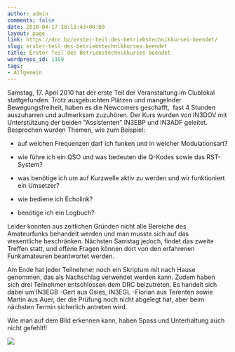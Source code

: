 ```yaml
---
author: admin
comments: false
date: 2010-04-17 18:13:43+00:00
layout: page
link: https://drc.bz/erster-teil-des-betriebstechnikkurses-beendet/
slug: erster-teil-des-betriebstechnikkurses-beendet
title: Erster Teil des Betriebstechnikkurses beendet
wordpress_id: 1169
tags:
- Allgemein
---
```


[](https://drc.bz/wp-content/uploads/2010/04/foto-kurs1.jpg)Samstag, 17. April 2010 hat der erste Teil der Veranstaltung im Clublokal stattgefunden. Trotz ausgebuchten Plätzen und mangelnder Bewegungsfreiheit, haben es die Newcomers geschafft,  fast 4 Stunden auszuharren und aufmerksam zuzuhören. Der Kurs wurden von IN3DOV mit Unterstützung der beiden "Assistenten" IN3EBP und IN3ADF geleitet. Besprochen wurden Themen, wie zum Beispiel:



	
  * auf welchen Frequenzen darf ich funken und in welcher Modulationsart?

	
  * wie führe ich ein QSO und was bedeuten die Q-Kodes sowie das RST-System?

	
  * was benötige ich um auf Kurzwelle aktiv zu werden und wir funktioniert ein Umsetzer?

	
  * wie bediene ich Echolink?

	
  * benötige ich ein Logbuch?


Leider konnten aus zeitlichen Gründen nicht alle Bereiche des Amateurfunks behandelt werden und man musste sich auf das wesentliche beschränken. Nächsten Samstag jedoch, findet das zweite Treffen statt, und offene Fragen können dort von den erfahrenen Funkamateuren beantwortet werden.

Am Ende hat jeder Teilnehmer noch ein Skriptum mit nach Hause genommen, das als Nachschlag verwendet werden kann. Zudem haben sich drei Teilnehmer entschlossen dem DRC beizutreten. Es handelt sich dabei um IN3EGB -Gert aus Gsies, IN3EGL -Florian aus Terenten sowie Martin aus Auer, der die Prüfung noch nicht abgelegt hat, aber beim nächsten Termin sicherlich antreten wird.

Wie man auf dem Bild erkennen kann, haben Spass und Unterhaltung auch nicht gefehlt!!

![](https://drc.bz/wp-content/uploads/2010/04/foto-kurs1-1024x768.jpg)
